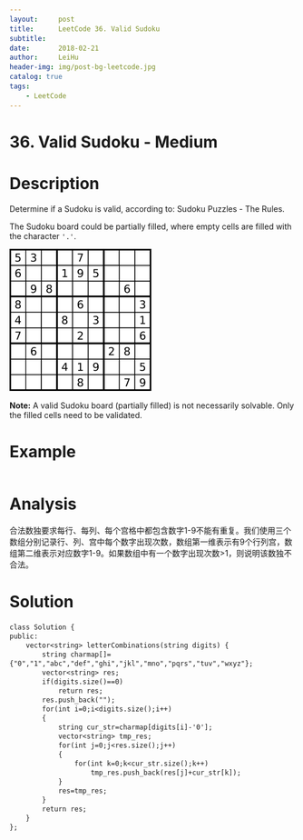 ```yaml
---
layout:     post
title:      LeetCode 36. Valid Sudoku
subtitle:   
date:       2018-02-21
author:     LeiHu
header-img: img/post-bg-leetcode.jpg
catalog: true
tags:
    - LeetCode
---
```

# 36. Valid Sudoku - Medium

# Description
Determine if a Sudoku is valid, according to: Sudoku Puzzles - The Rules.

The Sudoku board could be partially filled, where empty cells are filled with the character `'.'`.

![sudoku_example](https://raw.githubusercontent.com/AlistarHu/alistarhu.github.io/master/img/Leetcode36_sudoku_example.png)

**Note:** A valid Sudoku board (partially filled) is not necessarily solvable. Only the filled cells need to be validated.

# Example
```

```

# Analysis
合法数独要求每行、每列、每个宫格中都包含数字1-9不能有重复。我们使用三个数组分别记录行、列、宫中每个数字出现次数，数组第一维表示有9个行列宫，数组第二维表示对应数字1-9。如果数组中有一个数字出现次数>1，则说明该数独不合法。

# Solution
```
class Solution {
public:
    vector<string> letterCombinations(string digits) {
        string charmap[]={"0","1","abc","def","ghi","jkl","mno","pqrs","tuv","wxyz"};
        vector<string> res;
        if(digits.size()==0)
            return res;
        res.push_back("");
        for(int i=0;i<digits.size();i++)
        {
            string cur_str=charmap[digits[i]-'0'];
            vector<string> tmp_res;
            for(int j=0;j<res.size();j++)
            {
                for(int k=0;k<cur_str.size();k++)
                    tmp_res.push_back(res[j]+cur_str[k]);
            }
            res=tmp_res;
        }
        return res;
    }
};
```
